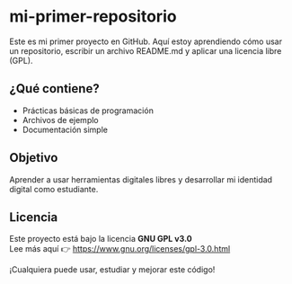 # mi-primer-repositorio
Este es mi primer proyecto en GitHub. Aquí estoy aprendiendo cómo usar un repositorio, escribir un archivo README.md y aplicar una licencia libre (GPL).

## ¿Qué contiene?

- Prácticas básicas de programación
- Archivos de ejemplo
- Documentación simple

## Objetivo

Aprender a usar herramientas digitales libres y desarrollar mi identidad digital como estudiante.

## Licencia

Este proyecto está bajo la licencia **GNU GPL v3.0**  
Lee más aquí 👉 https://www.gnu.org/licenses/gpl-3.0.html

¡Cualquiera puede usar, estudiar y mejorar este código!
